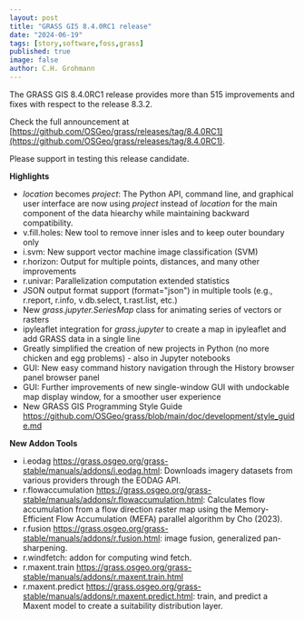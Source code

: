 ```yaml
---
layout: post
title: "GRASS GIS 8.4.0RC1 release"
date: "2024-06-19"
tags: [story,software,foss,grass]
published: true
image: false
author: C.H. Grohmann
---
```


The GRASS GIS 8.4.0RC1 release provides more than 515 improvements and fixes with respect to the release 8.3.2.  

Check the full announcement at [https://github.com/OSGeo/grass/releases/tag/8.4.0RC1](https://github.com/OSGeo/grass/releases/tag/8.4.0RC1).  

Please support in testing this release candidate.  

<!--more-->

**Highlights**  
- *location* becomes *project*: The Python API, command line, and
graphical user interface are now using *project* instead of *location*
for the main component of the data hiearchy while maintaining backward
compatibility.
- v.fill.holes: New tool to remove inner isles and to keep outer
boundary only
- i.svm: New support vector machine image classification (SVM)
- r.horizon: Output for multiple points, distances, and many other
improvements
- r.univar: Parallelization computation extended statistics
- JSON output format support (format="json") in multiple tools (e.g.,
r.report, r.info, v.db.select, t.rast.list, etc.)
- New *grass.jupyter.SeriesMap* class for animating series of vectors or
rasters
- ipyleaflet integration for *grass.jupyter* to create a map in
ipyleaflet and add GRASS data in a single line
- Greatly simplified the creation of new projects in Python (no more
chicken and egg problems) - also in Jupyter notebooks
- GUI: New easy command history navigation through the History browser
panel browser panel 
- GUI: Further improvements of new single-window GUI with undockable map
display window, for a smoother user experience
- New GRASS GIS Programming Style Guide
<https://github.com/OSGeo/grass/blob/main/doc/development/style_guide.md>


**New Addon Tools**  
- i.eodag <https://grass.osgeo.org/grass-stable/manuals/addons/i.eodag.html>: Downloads imagery datasets from various providers through the EODAG API.
- r.flowaccumulation <https://grass.osgeo.org/grass-stable/manuals/addons/r.flowaccumulation.html>: Calculates flow accumulation from a flow direction raster map using the Memory-Efficient Flow Accumulation (MEFA) parallel algorithm by Cho (2023).
- r.fusion <https://grass.osgeo.org/grass-stable/manuals/addons/r.fusion.html>: image fusion, generalized pan-sharpening.
- r.windfetch: addon for computing wind fetch.
- r.maxent.train <https://grass.osgeo.org/grass-stable/manuals/addons/r.maxent.train.html>
- r.maxent.predict <https://grass.osgeo.org/grass-stable/manuals/addons/r.maxent.predict.html>: train, and predict a Maxent model to create a suitability distribution layer.

